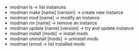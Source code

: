 - modman ls                           -> list instances
- modman make [name] [version]        -> create new instance
- modman mod [name]                   -> modify an instance
- modman rm [name]                    -> remove an instance
- modman update [name] [version]      -> try and update instance
- modman install [mods]               -> install mods
- modman uninstall [mods]             -> uninstall mods
- modman lsmod                    -> list installed mods
